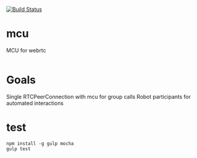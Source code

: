 [![Build Status](https://secure.travis-ci.org/ghafran/mcu.png)](http://travis-ci.org/ghafran/mcu)

# mcu
MCU for webrtc

```

```

# Goals
Single RTCPeerConnection with mcu for group calls
Robot participants for automated interactions

# test

```
npm install -g gulp mocha
gulp test
```
